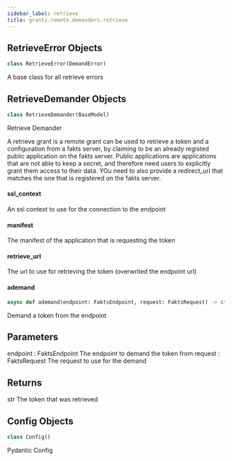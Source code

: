 ```yaml
---
sidebar_label: retrieve
title: grants.remote.demanders.retrieve
---
```


## RetrieveError Objects

```python
class RetrieveError(DemandError)
```

A base class for all retrieve errors

## RetrieveDemander Objects

```python
class RetrieveDemander(BaseModel)
```

Retrieve Demander

A retrieve grant is a remote grant can be used to retrieve a token and a configuration from a fakts server, by claiming to be an already
registed public application on the fakts server. Public applications are applications that are not able to keep a secret, and therefore
need users to explicitly grant them access to their data. YOu need to also provide a redirect_uri that matches the one that is registered
on the fakts server.

#### ssl\_context

An ssl context to use for the connection to the endpoint

#### manifest

The manifest of the application that is requesting the token

#### retrieve\_url

The url to use for retrieving the token (overwrited the endpoint url)

#### ademand

```python
async def ademand(endpoint: FaktsEndpoint, request: FaktsRequest) -> str
```

Demand a token from the endpoint

Parameters
----------
endpoint : FaktsEndpoint
    The endpoint to demand the token from
request : FaktsRequest
    The request to use for the demand

Returns
-------
str
    The token that was retrieved

## Config Objects

```python
class Config()
```

Pydantic Config

